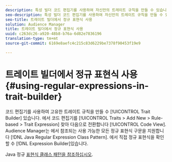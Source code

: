 ```yaml
---
description: 특성 빌더 코드 편집기를 사용하여 자신만의 트레이트 규칙을 만들 수 있습니다. 트레이트 > 새로 추가 > 규칙 기반 > 트레이트 표현식에서 코드 편집기를 찾아 코드 보기로 전환합니다. Audience Manager는 Java 정규 표현식 클래스 패턴에서 참조되는 사용 가능한 모든 정규 표현식 구문을 지원합니다. 표현식 빌더에서 직접 정규 표현식의 유효성을 확인할 수 있습니다.
seo-description: 특성 빌더 코드 편집기를 사용하여 자신만의 트레이트 규칙을 만들 수 있습니다. 트레이트 > 새로 추가 > 규칙 기반 > 트레이트 표현식에서 코드 편집기를 찾아 코드 보기로 전환합니다. Audience Manager는 Java 정규 표현식 클래스 패턴에서 참조되는 사용 가능한 모든 정규 표현식 구문을 지원합니다. 표현식 빌더에서 직접 정규 표현식의 유효성을 확인할 수 있습니다.
seo-title: 트레이트 빌더에서 정규 표현식 사용
solution: Audience Manager
title: 트레이트 빌더에서 정규 표현식 사용
uuid: c263dc26-a920-48b8-b76a-6d82e7836196
translation-type: tm+mt
source-git-commit: 6169e8aefc4c215c83d6229be7378f90453f19e9

---
```



# 트레이트 빌더에서 정규 표현식 사용 {#using-regular-expressions-in-trait-builder}

코드 편집기를 사용하여 고유한 트레이트 규칙을 만들 수 [!UICONTROL Trait Builder] 있습니다. 에서 코드 편집기를 [!UICONTROL Traits > Add New > Rule-based > Trait Expression] 찾아 다음으로 전환합니다 [!UICONTROL Code View]. Audience Manager는 에서 참조되는 사용 가능한 모든 정규 표현식 구문을 지원합니다 [!DNL Java Regular Expression Class Pattern]. 에서 직접 정규 표현식을 확인할 수 [!DNL Expression Builder]있습니다.

Java 정규 [표현식 클래스 패턴을 참조하십시오](https://docs.oracle.com/javase/7/docs/api/java/util/regex/Pattern.html).